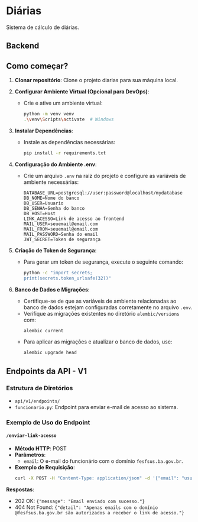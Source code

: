 
# Diárias

  

Sistema de cálculo de diárias.

  
  

## Backend

  



## Como começar?

1. **Clonar repositório**: Clone o projeto diarias para sua máquina local.

2. **Configurar Ambiente Virtual (Opcional para DevOps)**:
   - Crie e ative um ambiente virtual:
     ```bash
     python -m venv venv
     .\venv\Scripts\activate  # Windows
     ```
   
3. **Instalar Dependências**:
   - Instale as dependências necessárias:
     ```bash
     pip install -r requirements.txt
     ```

4. **Configuração do Ambiente .env**:
   - Crie um arquivo `.env` na raiz do projeto e configure as variáveis de ambiente necessárias:
     ```plaintext
     DATABASE_URL=postgresql://user:password@localhost/mydatabase
     DB_NOME=Nome do banco
     DB_USER=Usuario
     DB_SENHA=Senha do banco
     DB_HOST=Host
     LINK_ACESSO=Link de acesso ao frontend
     MAIL_USER=seuemail@email.com
     MAIL_FROM=seuemail@email.com
     MAIL_PASSWORD=Senha do email
     JWT_SECRET=Token de segurança
     ```

5. **Criação de Token de Segurança**:
   - Para gerar um token de segurança, execute o seguinte comando:
     ```bash
     python -c "import secrets;
     print(secrets.token_urlsafe(32))"
     
     ```

6. **Banco de Dados e Migrações**:
   - Certifique-se de que as variáveis de ambiente relacionadas ao banco de dados estejam configuradas corretamente no arquivo `.env`.
   - Verifique as migrações existentes no diretório `alembic/versions` com:
     ```bash
     alembic current
     ```
   - Para aplicar as migrações e atualizar o banco de dados, use:
     ```bash
     alembic upgrade head
     ```

## Endpoints da API - V1

### Estrutura de Diretórios

- `api/v1/endpoints/`
- `funcionario.py`: Endpoint para enviar e-mail de acesso ao sistema.

### Exemplo de Uso do Endpoint

#### `/enviar-link-acesso`

- **Método HTTP**: POST
- **Parâmetros**:
  - `email`: O e-mail do funcionário com o domínio `fesfsus.ba.gov.br`.
- **Exemplo de Requisição**:
  ```bash
  curl -X POST -H "Content-Type: application/json" -d '{"email": "usuario@fesfsus.ba.gov.br"}' http://localhost:8000/enviar-link-acesso
  

**Respostas**:

-   202 OK: `{"message": "Email enviado com sucesso."}`
-   404 Not Found: `{"detail": "Apenas emails com o domínio @fesfsus.ba.gov.br são autorizados a receber o link de acesso."}`